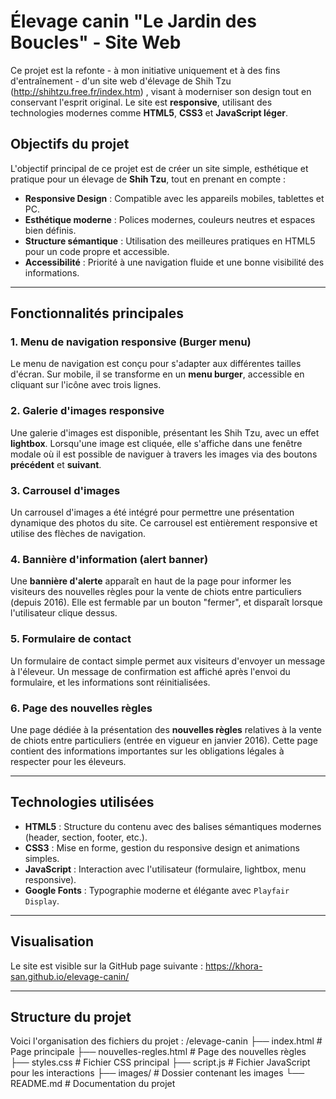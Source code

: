 # Élevage canin "Le Jardin des Boucles" - Site Web

Ce projet est la refonte - à mon initiative uniquement et à des fins d'entraînement - d'un site web d'élevage de Shih Tzu (http://shihtzu.free.fr/index.htm) , visant à moderniser son design tout en conservant l'esprit original. Le site est **responsive**, utilisant des technologies modernes comme **HTML5**, **CSS3** et **JavaScript léger**.

## Objectifs du projet

L'objectif principal de ce projet est de créer un site simple, esthétique et pratique pour un élevage de **Shih Tzu**, tout en prenant en compte :
- **Responsive Design** : Compatible avec les appareils mobiles, tablettes et PC.
- **Esthétique moderne** : Polices modernes, couleurs neutres et espaces bien définis.
- **Structure sémantique** : Utilisation des meilleures pratiques en HTML5 pour un code propre et accessible.
- **Accessibilité** : Priorité à une navigation fluide et une bonne visibilité des informations.

---

## Fonctionnalités principales

### 1. **Menu de navigation responsive (Burger menu)**

Le menu de navigation est conçu pour s'adapter aux différentes tailles d'écran. Sur mobile, il se transforme en un **menu burger**, accessible en cliquant sur l'icône avec trois lignes.

### 2. **Galerie d'images responsive**

Une galerie d'images est disponible, présentant les Shih Tzu, avec un effet **lightbox**. Lorsqu'une image est cliquée, elle s'affiche dans une fenêtre modale où il est possible de naviguer à travers les images via des boutons **précédent** et **suivant**.

### 3. **Carrousel d'images**

Un carrousel d'images a été intégré pour permettre une présentation dynamique des photos du site. Ce carrousel est entièrement responsive et utilise des flèches de navigation.

### 4. **Bannière d'information (alert banner)**

Une **bannière d'alerte** apparaît en haut de la page pour informer les visiteurs des nouvelles règles pour la vente de chiots entre particuliers (depuis 2016). Elle est fermable par un bouton "fermer", et disparaît lorsque l'utilisateur clique dessus.

### 5. **Formulaire de contact**

Un formulaire de contact simple permet aux visiteurs d'envoyer un message à l'éleveur. Un message de confirmation est affiché après l'envoi du formulaire, et les informations sont réinitialisées.

### 6. **Page des nouvelles règles**

Une page dédiée à la présentation des **nouvelles règles** relatives à la vente de chiots entre particuliers (entrée en vigueur en janvier 2016). Cette page contient des informations importantes sur les obligations légales à respecter pour les éleveurs.

---

## Technologies utilisées

- **HTML5** : Structure du contenu avec des balises sémantiques modernes (header, section, footer, etc.).
- **CSS3** : Mise en forme, gestion du responsive design et animations simples.
- **JavaScript** : Interaction avec l'utilisateur (formulaire, lightbox, menu responsive).
- **Google Fonts** : Typographie moderne et élégante avec `Playfair Display`.

---

## Visualisation

Le site est visible sur la GitHub page suivante : https://khora-san.github.io/elevage-canin/

---

## Structure du projet

Voici l'organisation des fichiers du projet :
/elevage-canin
├── index.html # Page principale
├── nouvelles-regles.html # Page des nouvelles règles
├── styles.css # Fichier CSS principal
├── script.js # Fichier JavaScript pour les interactions
├── images/ # Dossier contenant les images
└── README.md # Documentation du projet



